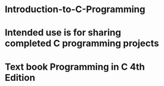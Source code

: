 # Introduction-to-C-Programming
# Intended use is for sharing completed C programming projects
# Text book Programming in C 4th Edition
# 
